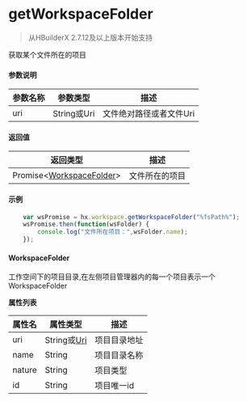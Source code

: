 # getWorkspaceFolder

>从HBuilderX 2.7.12及以上版本开始支持

获取某个文件所在的项目

#### 参数说明
|参数名称	|参数类型	|描述					|
|--			|--			|--						|
|uri		|String或Uri|文件绝对路径或者文件Uri|

#### 返回值
|返回类型														|描述					|
|--																|--						|
|Promise&lt;[WorkspaceFolder](/ExtensionDocs/Api/other/WorkspaceFolder)&gt;|文件所在的项目	|

#### 示例
``` javascript
    var wsPromise = hx.workspace.getWorkspaceFolder("%fsPath%");
    wsPromise.then(function(wsFolder) {
        console.log("文件所在项目：",wsFolder.name);
    });
```

#### WorkspaceFolder
工作空间下的项目目录,在左侧项目管理器内的每一个项目表示一个WorkspaceFolder

**属性列表**

|属性名	|属性类型			|描述			|
|--		|--					|--				|
|uri	|String或[Uri](/ExtensionDocs/Api/other/Uri.md)|项目目录地址	|
|name	|String				|项目目录名称	|
|nature	|String				|项目类型		|
|id		|String				|项目唯一id		|